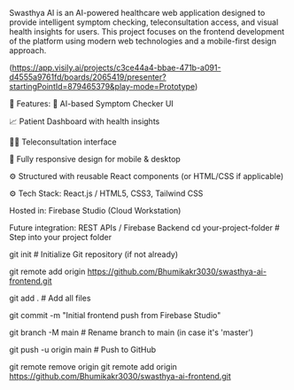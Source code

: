 Swasthya AI is an AI-powered healthcare web application designed to provide intelligent symptom checking, teleconsultation access, and visual health insights for users. This project focuses on the frontend development of the platform using modern web technologies and a mobile-first design approach.

(https://app.visily.ai/projects/c3ce44a4-bbae-471b-a091-d4555a9761fd/boards/2065419/presenter?startingPointId=879465379&play-mode=Prototype)

🚀 Features:
🧠 AI-based Symptom Checker UI

📈 Patient Dashboard with health insights

👩‍⚕️ Teleconsultation interface

📱 Fully responsive design for mobile & desktop

⚙️ Structured with reusable React components (or HTML/CSS if applicable)

⚙️ Tech Stack:
React.js / HTML5, CSS3, Tailwind CSS

Hosted in: Firebase Studio (Cloud Workstation)

Future integration: REST APIs / Firebase Backend
cd your-project-folder        # Step into your project folder

git init                      # Initialize Git repository (if not already)

git remote add origin https://github.com/Bhumikakr3030/swasthya-ai-frontend.git

git add .                     # Add all files

git commit -m "Initial frontend push from Firebase Studio"

git branch -M main            # Rename branch to main (in case it's 'master')

git push -u origin main       # Push to GitHub

git remote remove origin
git remote add origin https://github.com/Bhumikakr3030/swasthya-ai-frontend.git

